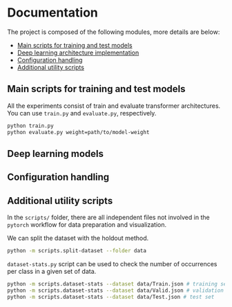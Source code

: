 # **Documentation**

The project is composed of the following modules, more details are below:

- [Main scripts for training and test models](#main-scripts-for-training-and-test-models)
- [Deep learning architecture implementation](#deep-learning-models)
- [Configuration handling](#configuration-handling)
- [Additional utility scripts](#additional-utility-scripts)


## Main scripts for training and test models

All the experiments consist of train and evaluate transformer architectures. You can use `train.py` and `evaluate.py`, respectively. 

```bash
python train.py
python evaluate.py weight=path/to/model-weight
```


## Deep learning models

## Configuration handling

## Additional utility scripts

In the `scripts/` folder, there are all independent files not involved in the `pytorch` workflow for data preparation and visualization.


We can split the dataset with the holdout method.
```bash
python -m scripts.split-dataset --folder data
```

`dataset-stats.py` script can be used to check the number of occurrences per class in a given set of data.
```sh
python -m scripts.dataset-stats --dataset data/Train.json # training set
python -m scripts.dataset-stats --dataset data/Valid.json # validation set
python -m scripts.dataset-stats --dataset data/Test.json # test set
```
